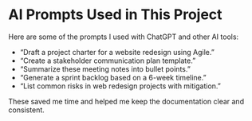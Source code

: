 # AI Prompts Used in This Project

Here are some of the prompts I used with ChatGPT and other AI tools:

- “Draft a project charter for a website redesign using Agile.”
- “Create a stakeholder communication plan template.”
- “Summarize these meeting notes into bullet points.”
- “Generate a sprint backlog based on a 6-week timeline.”
- “List common risks in web redesign projects with mitigation.”

These saved me time and helped me keep the documentation clear and consistent.
